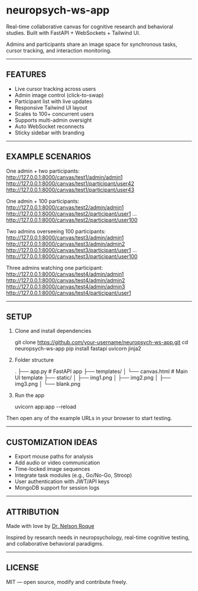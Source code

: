 neuropsych-ws-app
==================

Real-time collaborative canvas for cognitive research and behavioral studies.
Built with FastAPI + WebSockets + Tailwind UI.

Admins and participants share an image space for synchronous tasks, cursor tracking, and interaction monitoring.

--------------------
FEATURES
--------------------
- Live cursor tracking across users
- Admin image control (click-to-swap)
- Participant list with live updates
- Responsive Tailwind UI layout
- Scales to 100+ concurrent users
- Supports multi-admin oversight
- Auto WebSocket reconnects
- Sticky sidebar with branding

--------------------
EXAMPLE SCENARIOS
--------------------

One admin + two participants:
    http://127.0.0.1:8000/canvas/test1/admin/admin1
    http://127.0.0.1:8000/canvas/test1/participant/user42
    http://127.0.0.1:8000/canvas/test1/participant/user43

One admin + 100 participants:
    http://127.0.0.1:8000/canvas/test2/admin/admin1
    http://127.0.0.1:8000/canvas/test2/participant/user1
    ...
    http://127.0.0.1:8000/canvas/test2/participant/user100

Two admins overseeing 100 participants:
    http://127.0.0.1:8000/canvas/test3/admin/admin1
    http://127.0.0.1:8000/canvas/test3/admin/admin2
    http://127.0.0.1:8000/canvas/test3/participant/user1
    ...
    http://127.0.0.1:8000/canvas/test3/participant/user100

Three admins watching one participant:
    http://127.0.0.1:8000/canvas/test4/admin/admin1
    http://127.0.0.1:8000/canvas/test4/admin/admin2
    http://127.0.0.1:8000/canvas/test4/admin/admin3
    http://127.0.0.1:8000/canvas/test4/participant/user1

--------------------
SETUP
--------------------

1. Clone and install dependencies

    git clone https://github.com/your-username/neuropsych-ws-app.git
    cd neuropsych-ws-app
    pip install fastapi uvicorn jinja2

2. Folder structure

    .
    ├── app.py                  # FastAPI app
    ├── templates/
    │   └── canvas.html         # Main UI template
    ├── static/
    │   ├── img1.png
    │   ├── img2.png
    │   ├── img3.png
    │   └── blank.png

3. Run the app

    uvicorn app:app --reload

Then open any of the example URLs in your browser to start testing.

--------------------
CUSTOMIZATION IDEAS
--------------------
- Export mouse paths for analysis
- Add audio or video communication
- Time-locked image sequences
- Integrate task modules (e.g., Go/No-Go, Stroop)
- User authentication with JWT/API keys
- MongoDB support for session logs

--------------------
ATTRIBUTION
--------------------
Made with love by [Dr. Nelson Roque](https://www.linkedin.com/in/nelsonroque/)

Inspired by research needs in neuropsychology, real-time cognitive testing,
and collaborative behavioral paradigms.

--------------------
LICENSE
--------------------
MIT — open source, modify and contribute freely.
